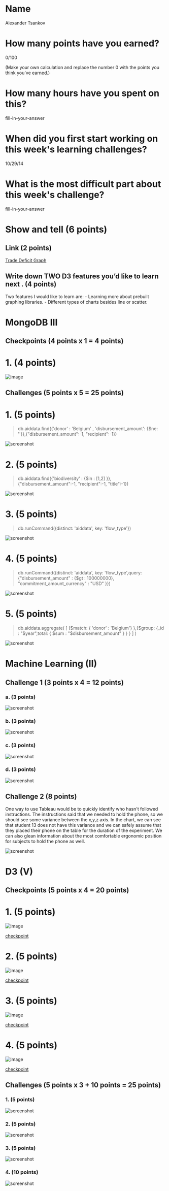 # Name

Alexander Tsankov

# How many points have you earned?

0/100

(Make your own calculation and replace the number 0 with the points you think you've earned.)

# How many hours have you spent on this?

fill-in-your-answer

# When did you first start working on this week's learning challenges?

10/29/14

# What is the most difficult part about this week's challenge?

fill-in-your-answer

# Show and tell (6 points)

## Link (2 points)

[Trade Deficit Graph](http://www.brightpointinc.com/interactive/ustrade/index.html?source=d3js)

## Write down TWO D3 features you’d like to learn next . (4 points)

Two features I would like to learn are: 
	- Learning more about prebuilt graphing libraries. 
	- Different types of charts besides line or scatter. 

# MongoDB III

## Checkpoints (4 points x 1 = 4 points)

# 1. (4 points)

![image](m-checkpoint-1.png)

## Challenges (5 points x 5 = 25 points)

# 1. (5 points)

> db.aiddata.find({'donor' : 'Belgium' , 'disbursement_amount': {$ne: ''}},{"disbursement_amount":-1, "recipient":-1})

![screenshot](m-challenge-1.png)

# 2. (5 points)

> db.aiddata.find({'biodiversity' : {$in : [1,2] }},{"disbursement_amount":-1, "recipient":-1, "title":-1})

![screenshot](m-challenge-2.png)

# 3. (5 points)

> db.runCommand({distinct: 'aiddata', key: 'flow_type'})

![screenshot](m-challenge-3.png)

# 4. (5 points)

> db.runCommand({distinct: 'aiddata', key: 'flow_type',query: {"disbursement_amount" : {$gt : 100000000}, "commitment_amount_currency" : "USD" }})

![screenshot](m-challenge-4.png)

# 5. (5 points)

> db.aiddata.aggregate( [ {$match: { 'donor' : 'Belgium'} },{$group: {_id : "$year",total: { $sum : "$disbursement_amount" } } } ] )

![screenshot](m-challenge-5.png)

# Machine Learning (II)

## Challenge 1 (3 points x 4 = 12 points)

### a. (3 points)

![screenshot](ml-challenge-1a.png)

### b. (3 points)

![screenshot](ml-challenge-1b.png)

### c. (3 points) 

![screenshot](ml-challenge-1c.png)

### d. (3 points) 

![screenshot](ml-challenge-1d.png)

## Challenge 2 (8 points)

One way to use Tableau would be to quickly identify who hasn't followed instructions. The instructions said that we needed to hold the phone, so we should see some variance between the x,y,z axis. In the chart, we can see that student 13 does not have this variance and we can safely assume that they placed their phone on the table for the duration of the experiment. We can also glean information about the most comfortable ergonomic position for subjects to hold the phone as well. 

![screenshot](ml-challenge-2.png)


# D3 (V)

## Checkpoints (5 points x 4 = 20 points)

# 1. (5 points)

![image](d3-checkpoint-1.png)

[checkpoint](checkpoint-1.html)

# 2. (5 points)

![image](image.png?raw=true)

[checkpoint](checkpoint.html)

# 3. (5 points)

![image](image.png?raw=true)

[checkpoint](checkpoint.html)

# 4. (5 points)

![image](image.png?raw=true)

[checkpoint](checkpoint.html)

## Challenges 	(5 points x 3 + 10 points = 25 points)

### 1. (5 points)

![screenshot](d3-challenge-1.png)

### 2. (5 points)

![screenshot](d3-challenge-2.png)

### 3. (5 points)

![screenshot](d3-challenge-3.png)

### 4. (10 points)

![screenshot](screenshot.png?raw=true)

